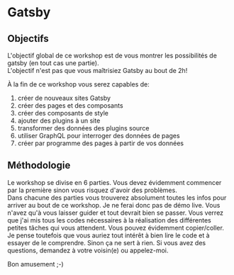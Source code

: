 # Gatsby

## Objectifs
L'objectif global de ce workshop est de vous montrer les possibilités de gatsby (en tout cas une partie).   
L'objectif n'est pas que vous maîtrisiez Gatsby au bout de 2h!   

À la fin de ce workshop vous serez capables de:
1. créer de nouveaux sites Gatsby
2. créer des pages et des composants
3. créer des composants de style
4. ajouter des plugins à un site
5. transformer des données des plugins source
6. utiliser GraphQL pour interroger des données de pages
7. créer par programme des pages à partir de vos données



## Méthodologie
Le workshop se divise en 6 parties. Vous devez évidemment commencer par la première sinon vous risquez d'avoir des problèmes.   
Dans chacune des parties vous trouverez absolument toutes les infos pour arriver au bout de ce workshop. Je ne ferai donc pas de démo live. Vous n'avez qu'à vous laisser guider et tout devrait bien se passer. Vous verrez que j'ai mis tous les codes nécessaires à la réalisation des différentes petites tâches qui vous attendent. Vous pouvez évidemment copier/coller. Je pense toutefois que vous auriez tout intérêt à bien lire le code et à essayer de le comprendre. Sinon ça ne sert à rien. Si vous avez des questions, demandez à votre voisin(e) ou appelez-moi. 

Bon amusement ;-)
